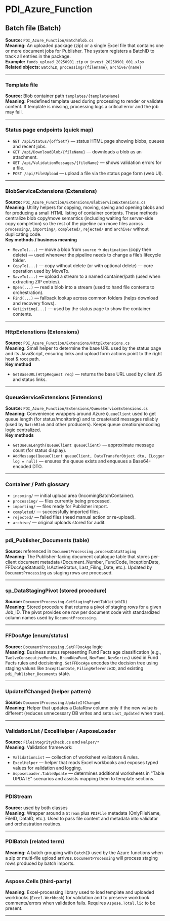 # PDI_Azure_Function

## Batch file (Batch)

**Source:** `PDI_Azure_Function/BatchBlob.cs`  
**Meaning:** An uploaded package (zip) or a single Excel file that contains one or more document jobs for Publisher. The system registers a BatchID to track all entries in the package.  
**Example:** `funds_upload_20250901.zip` or `invest_20250901_001.xlsx`  
**Related objects:** `BatchID`, `processing/{filename}`, `archive/{name}`

---

### Template file

**Source:** Blob container path `templates/{templateName}`  
**Meaning:** Predefined template used during processing to render or validate content. If template is missing, processing logs a critical error and the job may fail.

---

### Status page endpoints (quick map)

- `GET /api/Status/{offSet?}` — status HTML page showing blobs, queues and recent jobs.
- `GET /api/DownloadBlob/{fileName}` — downloads a blob as an attachment.
- `GET /api/ValidationMessages/{fileName}` — shows validation errors for a file.
- `POST /api/FileUpload` — upload a file via the status page form (web UI).

---

### BlobServiceExtensions (Extensions)

**Source:** `PDI_Azure_Function/Extensions/BlobServiceExtensions.cs`  
**Meaning:** Utility helpers for copying, moving, saving and opening blobs and for producing a small HTML listing of container contents. These methods centralize blob copy/move semantics (including waiting for server-side copy completion) so the rest of the pipeline can move files across `processing/`, `importing/`, `completed/`, `rejected/` and `archive/` without duplicating code.  
**Key methods / business meaning**

- `MoveTo(...)` — move a blob from `source` → `destination` (copy then delete) — used whenever the pipeline needs to change a file’s lifecycle folder.
- `CopyTo(...)` — copy without delete (or with optional delete) — core operation used by MoveTo.
- `SaveTo(...)` — upload a stream to a named container/path (used when extracting ZIP entries).
- `Open(...)` — read a blob into a stream (used to hand file contents to orchestration).
- `Find(...)` — fallback lookup across common folders (helps download and recovery flows).
- `GetListing(...)` — used by the status page to show the container contents.

---

### HttpExtenstions (Extensions)

**Source:** `PDI_Azure_Function/Extensions/HttpExtensions.cs`  
**Meaning:** Small helper to determine the base URL used by the status page and its JavaScript, ensuring links and upload form actions point to the right host & root path.  
**Key method**

- `GetBaseURL(HttpRequest req)` — returns the base URL used by client JS and status links.

---

### QueueServiceExtensions (Extensions)

**Source:** `PDI_Azure_Function/Extensions/QueueServiceExtensions.cs`  
**Meaning:** Convenience wrappers around Azure `QueueClient` used to get queue length (for status/monitoring) and to create/add messages reliably (used by `BatchBlob` and other producers). Keeps queue creation/encoding logic centralized.  
**Key methods**

- `GetQueueLength(QueueClient queueClient)` — approximate message count (for status display).
- `AddMessage(QueueClient queueClient, DataTransferObject dto, ILogger log = null)` — ensures the queue exists and enqueues a Base64-encoded DTO.

---

### Container / Path glossary

- `incoming/` — initial upload area (IncomingBatchContainer).
- `processing/` — files currently being processed.
- `importing/` — files ready for Publisher import.
- `completed/` — successfully imported files.
- `rejected/` — failed files (need manual action or re-upload).
- `archive/` — original uploads stored for audit.

---

### pdi_Publisher_Documents (table)

**Source:** referenced in `DocumentProcessing.processDataStaging`  
**Meaning:** The Publisher-facing document catalogue table that stores per-client document metadata (Document_Number, FundCode, InceptionDate, FFDocAgeStatusID, IsActiveStatus, Last_Filing_Date, etc.). Updated by `DocumentProcessing` as staging rows are processed.

---

### sp_DataStagingPivot (stored procedure)

**Source:** `DocumentProcessing.GetStagingPivotTable(jobID)`  
**Meaning:** Stored procedure that returns a pivot of staging rows for a given Job_ID. The pivot provides one row per document code with standardized column names used by `DocumentProcessing`.

---

### FFDocAge (enum/status)

**Source:** `DocumentProcessing.SetFFDocAge` logic  
**Meaning:** Business status representing Fund Facts age classification (e.g., `TwelveConsecutiveMonths`, `BrandNewFund`, `NewFund`, `NewSeries`) used in Fund Facts rules and decisioning. `SetFFDocAge` encodes the decision tree using staging values like `InceptionDate`, `FilingReferenceID`, and existing `pdi_Publisher_Documents` state.

---

### UpdateIfChanged (helper pattern)

**Source:** `DocumentProcessing.UpdateIfChanged`  
**Meaning:** Helper that updates a DataRow column only if the new value is different (reduces unnecessary DB writes and sets `Last_Updated` when true).

---

### ValidationList / ExcelHelper / AsposeLoader

**Source:** `FileIntegrityCheck.cs` and `Helper/*`  
**Meaning:** Validation framework:

- `ValidationList` — collection of worksheet validators & rules.
- `ExcelHelper` — helper that reads Excel workbooks and exposes typed values for validation and logging.
- `AsposeLoader.TableUpdate` — determines additional worksheets in "Table UPDATE" scenarios and assists mapping them to template sections.

---

### PDIStream

**Source:** used by both classes  
**Meaning:** Wrapper around a `Stream` plus `PDIFile` metadata (OnlyFileName, FileID, DataID, etc.). Used to pass file content and metadata into validator and orchestration routines.

---

### PDIBatch (related term)

**Meaning:** A batch grouping with `BatchID` used by the Azure functions when a zip or multi-file upload arrives. `DocumentProcessing` will process staging rows produced by batch imports.

---

### Aspose.Cells (third-party)

**Meaning:** Excel-processing library used to load template and uploaded workbooks (`Excel.Workbook`) for validation and to preserve workbook comments/errors when validation fails. Requires `Aspose.Total.lic` to be present.

---
